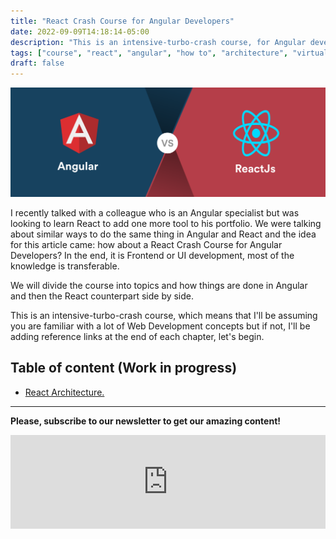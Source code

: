 ```yaml
---
title: "React Crash Course for Angular Developers"
date: 2022-09-09T14:18:14-05:00
description: "This is an intensive-turbo-crash course, for Angular developers who want to learn React."
tags: ["course", "react", "angular", "how to", "architecture", "virtual dom"]
draft: false
---
```

![Angular and React](AngvsReact.png "Angular and React, by [simform](https://www.simform.com/blog/angular-vs-react/)")


I recently talked with a colleague who is an Angular specialist but was looking to learn React to add one more tool to his portfolio. We were talking about similar ways to do the same thing in Angular and React and the idea for this article came: how about a React Crash Course for Angular Developers? In the end, it is Frontend or UI development, most of the knowledge is transferable.


We will divide the course into topics and how things are done in Angular and then the React counterpart side by side.


This is an intensive-turbo-crash course, which means that I'll be assuming you are familiar with a lot of Web Development concepts but if not, I'll be adding reference links at the end of each chapter, let's begin.


## Table of content (Work in progress)

* [React Architecture.](/posts/react-crash-course-for-angular-developers-react-architecture/)

---

**Please, subscribe to our newsletter to get our amazing content!** 
<br />
<iframe src="https://embeds.beehiiv.com/a73a7bea-7c89-48e9-bf8d-65554157c3d4?slim=true" data-test-id="beehiiv-embed" frameborder="0" scrolling="no" style="margin: 0; border-radius: 0px !important; background-color: transparent;" width="100%"></iframe>